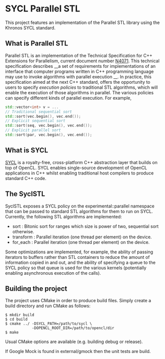 SYCL Parallel STL
==============================

This project features an implementation of the Parallel STL library
using the Khronos SYCL standard.

What is Parallel STL
-----------------------

Parallel STL is an implementation of the Technical Specification for C++ 
Extensions for Parallelism, current document number 
[N4071](http://www.open-std.org/jtc1/sc22/wg21/docs/papers/2014/n4071.htm).
This technical specification describes __a set of requirements for
implementations of an interface that computer programs written in
C++ programming language may use to invoke algorithms with parallel
execution __.
In practice, this specification aimed at the next C++ standard,
offers the opportunity to users to specify _execution policies_ to
traditional STL algorithms, which will enable the execution of
those algorithms in parallel.
The various policies can specify different kinds of parallel execution.
For example, 

```c++
std::vector<int> v = ...
// Traditional sequential sort
std::sort(vec.begin(), vec.end());
// Explicit sequential sort
std::sort(seq, vec.begin(), vec.end());
// Explicit parallel sort
std::sort(par, vec.begin(), vec.end());
```

What is SYCL
----------------------

[SYCL](https://www.khronos.org/opencl/sycl) is a royalty-free, 
cross-platform C++ abstraction layer that builds on top of OpenCL.
SYCL enables single-source development of OpenCL applications in C++ whilst
enabling traditional host compilers to produce standard C++ code.


The SyclSTL
---------------------

SyclSTL exposes a SYCL policy on the experimental::parallel namespace
that can be passed to standard STL algorithms for them to run on SYCL.
Currently, the following STL algorithms are implemented:

* sort : Bitonic sort for ranges which size is power of two, sequential sort
otherwise.
* transform : Parallel iteration (one thread per element) on the device.
* for_each  : Parallel iteration (one thread per element) on the device.

Some optimizations are implemented, for example, the ability of passing
iterators to buffers rather than STL containers to reduce the amount of
information copied in and out, and the ability of specifying a queue 
to the SYCL policy so that queue is used for the various kernels (potentially
enabling asynchronous execution of the calls).

Building the project
----------------------

The project uses CMake in order to produce build files.
Simply create a build directory and run CMake as follows:

```
$ mkdir build
$ cd build
$ cmake ../ -DSYCL_PATH=/path/to/sycl \
            -DOPENCL_ROOT_DIR=/path/to/opencl/dir
$ make
```
Usual CMake options are available (e.g. building debug or release).

If Google Mock is found in external/gmock then the unit tests are build.

